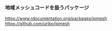### 地域メッシュコードを扱うパッケージ
https://www.rdocumentation.org/packages/jpmesh
https://github.com/uribo/jpmesh
